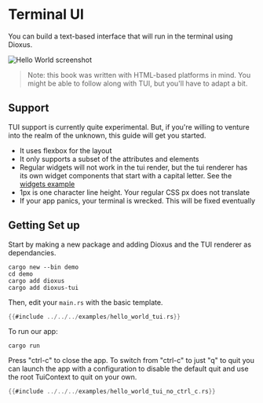 # Terminal UI

You can build a text-based interface that will run in the terminal using Dioxus.

![Hello World screenshot](https://github.com/DioxusLabs/rink/raw/master/examples/example.png)

> Note: this book was written with HTML-based platforms in mind. You might be able to follow along with TUI, but you'll have to adapt a bit.

## Support

TUI support is currently quite experimental. But, if you're willing to venture into the realm of the unknown, this guide will get you started.

- It uses flexbox for the layout
- It only supports a subset of the attributes and elements
- Regular widgets will not work in the tui render, but the tui renderer has its own widget components that start with a capital letter. See the [widgets example](https://github.com/DioxusLabs/dioxus/blob/master/packages/tui/examples/tui_widgets.rs)
- 1px is one character line height. Your regular CSS px does not translate
- If your app panics, your terminal is wrecked. This will be fixed eventually


## Getting Set up


Start by making a new package and adding Dioxus and the TUI renderer as dependancies.

```shell
cargo new --bin demo
cd demo
cargo add dioxus
cargo add dioxus-tui
```

Then, edit your `main.rs` with the basic template.

```rust
{{#include ../../../examples/hello_world_tui.rs}}
```

To run our app:

```shell
cargo run
```

Press "ctrl-c" to close the app. To switch from "ctrl-c" to just "q" to quit you can launch the app with a configuration to disable the default quit and use the root TuiContext to quit on your own.

```rust
{{#include ../../../examples/hello_world_tui_no_ctrl_c.rs}}
```
